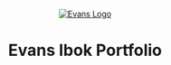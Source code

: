 <p align="center">
  <a href="https://www.evansibok.com">
    <img alt="Evans Logo" src="./images/evnsvec" maxWidth="150" />
  </a>
</p>
<h1 align="center">
  Evans Ibok Portfolio
</h1>
